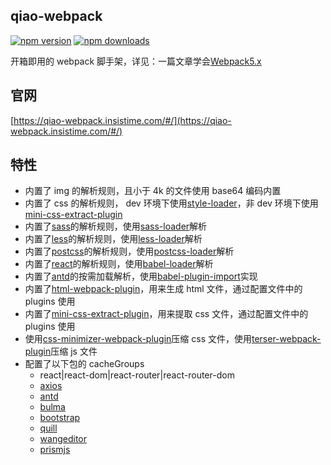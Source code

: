 ## qiao-webpack

[![npm version](https://img.shields.io/npm/v/qiao-webpack.svg?style=flat-square)](https://www.npmjs.org/package/qiao-webpack)
[![npm downloads](https://img.shields.io/npm/dm/qiao-webpack.svg?style=flat-square)](https://npm-stat.com/charts.html?package=qiao-webpack)

开箱即用的 webpack 脚手架，详见：一篇文章学会[Webpack5.x](https://blog.insistime.com/webpack)

## 官网

[https://qiao-webpack.insistime.com/#/](https://qiao-webpack.insistime.com/#/)

## 特性

- 内置了 img 的解析规则，且小于 4k 的文件使用 base64 编码内置
- 内置了 css 的解析规则， dev 环境下使用[style-loader](https://webpack.js.org/loaders/style-loader/#root)，非 dev 环境下使用[mini-css-extract-plugin](https://webpack.js.org/plugins/mini-css-extract-plugin/#root)
- 内置了[sass](https://sass-lang.com/)的解析规则，使用[sass-loader](https://webpack.js.org/loaders/sass-loader/#root)解析
- 内置了[less](https://lesscss.org/)的解析规则，使用[less-loader](https://webpack.js.org/loaders/less-loader/#root)解析
- 内置了[postcss](https://postcss.org/)的解析规则，使用[postcss-loader](https://webpack.js.org/loaders/postcss-loader/#root)解析
- 内置了[react](https://reactjs.org/)的解析规则，使用[babel-loader](https://webpack.js.org/loaders/babel-loader/#root)解析
- 内置了[antd](https://ant.design/index-cn)的按需加载解析，使用[babel-plugin-import](https://www.npmjs.com/package/babel-plugin-import)实现
- 内置了[html-webpack-plugin](https://webpack.js.org/plugins/html-webpack-plugin/#root)，用来生成 html 文件，通过配置文件中的 plugins 使用
- 内置了[mini-css-extract-plugin](https://webpack.js.org/plugins/mini-css-extract-plugin/#root)，用来提取 css 文件，通过配置文件中的 plugins 使用
- 使用[css-minimizer-webpack-plugin](https://webpack.js.org/plugins/css-minimizer-webpack-plugin/#root)压缩 css 文件，使用[terser-webpack-plugin](https://webpack.js.org/plugins/terser-webpack-plugin/#root)压缩 js 文件
- 配置了以下包的 cacheGroups
  - react|react-dom|react-router|react-router-dom
  - [axios](https://axios-http.com/)
  - [antd](https://ant.design/index-cn)
  - [bulma](https://bulma.io/)
  - [bootstrap](https://getbootstrap.com/)
  - [quill](https://quilljs.com/)
  - [wangeditor](https://www.wangeditor.com/)
  - [prismjs](https://prismjs.com/)
